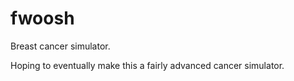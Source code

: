 # fwoosh
Breast cancer simulator.

Hoping to eventually make this a fairly advanced cancer simulator.
